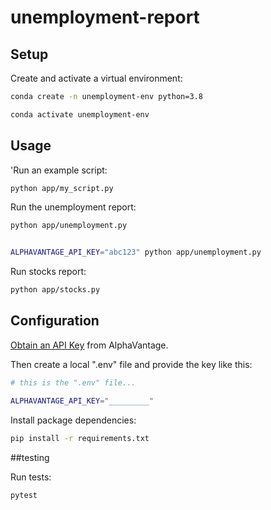 # unemployment-report

## Setup


Create and activate a virtual environment:

```sh
conda create -n unemployment-env python=3.8

conda activate unemployment-env
```

## Usage

'Run an example script:

```sh
python app/my_script.py
```


Run the unemployment report:

```sh
python app/unemployment.py


ALPHAVANTAGE_API_KEY="abc123" python app/unemployment.py

```
Run stocks report:

```sh
python app/stocks.py
```


## Configuration


[Obtain an API Key](https://www.alphavantage.co/support/#api-key) from AlphaVantage.

Then create a local ".env" file and provide the key like this:

```sh
# this is the ".env" file...

ALPHAVANTAGE_API_KEY="_________"
```

Install package dependencies:

```sh
pip install -r requirements.txt
```

##testing

Run tests:

```sh
pytest
```


